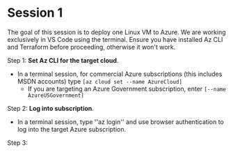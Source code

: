 # Session 1

The goal of this session is to deploy one Linux VM to Azure. We are working exclusively in VS Code using the terminal. Ensure you have installed Az CLI and Terraform before proceeding, otherwise it won't work.

Step 1: **Set Az CLI for the target cloud**.

- In a terminal session, for commercial Azure subscriptions (this includes MSDN accounts) type `[az cloud set --name AzureCloud]`
  - If you are targeting an Azure Government subscription, enter `[--name AzureUSGovernment]`

Step 2: **Log into subscription**.

- In a terminal session, type ''az login'' and use browser authentication to log into the target Azure subscription.

Step 3:  
